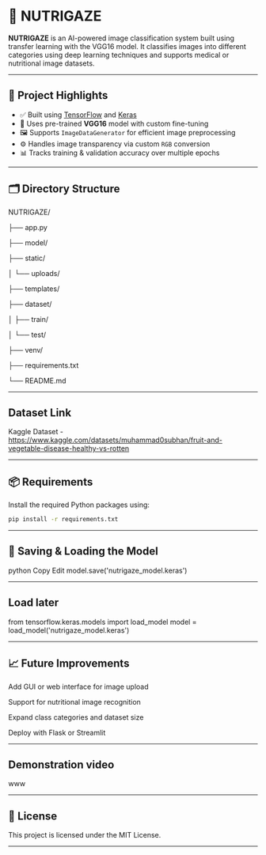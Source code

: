 # 🥗 NUTRIGAZE

**NUTRIGAZE** is an AI-powered image classification system built using transfer learning with the VGG16 model. It classifies images into different categories using deep learning techniques and supports medical or nutritional image datasets.

---

## 📌 Project Highlights

- ✅ Built using [TensorFlow](https://www.tensorflow.org/) and [Keras](https://keras.io/)
- 🧠 Uses pre-trained **VGG16** model with custom fine-tuning
- 🖼️ Supports `ImageDataGenerator` for efficient image preprocessing
- ⚙️ Handles image transparency via custom `RGB` conversion
- 📊 Tracks training & validation accuracy over multiple epochs

---

## 🗂️ Directory Structure

NUTRIGAZE/

├── app.py

├── model/

├── static/

│ └── uploads/

├── templates/

├── dataset/

│ ├── train/

│ └── test/

├── venv/

├── requirements.txt

└── README.md

---

## Dataset Link

Kaggle Dataset - https://www.kaggle.com/datasets/muhammad0subhan/fruit-and-vegetable-disease-healthy-vs-rotten

---

## 📦 Requirements

Install the required Python packages using:

```bash
pip install -r requirements.txt
```
---

## 💾 Saving & Loading the Model

python
Copy
Edit
model.save('nutrigaze_model.keras')

---

## Load later

from tensorflow.keras.models import load_model
model = load_model('nutrigaze_model.keras')

---

## 📈 Future Improvements

Add GUI or web interface for image upload

Support for nutritional image recognition

Expand class categories and dataset size

Deploy with Flask or Streamlit

---

## Demonstration video

www

---

## 📜 License

This project is licensed under the MIT License.

---
